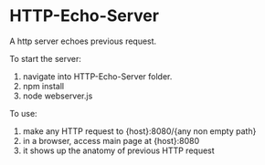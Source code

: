 # HTTP-Echo-Server

A http server echoes previous request. 

To start the server: 

1. navigate into HTTP-Echo-Server folder.
2. npm install
3. node webserver.js 


To use: 

1. make any HTTP request to {host}:8080/{any non empty path}
2. in a browser, access main page at {host}:8080
3. it shows up the anatomy of previous HTTP request